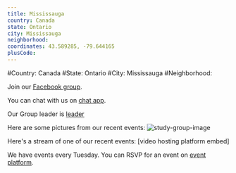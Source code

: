 ```yaml
---
title: Mississauga
country: Canada
state: Ontario
city: Mississauga
neighborhood: 
coordinates: 43.589285, -79.644165
plusCode:
---
```


#Country: Canada
#State: Ontario
#City: Mississauga
#Neighborhood: 

Join our [Facebook group](https://www.facebook.com/groups/free.code.camp.sauga).

You can chat with us on [chat app](URL).

Our Group leader is [leader](URL)

Here are some pictures from our recent events:
![study-group-image]()

Here's a stream of one of our recent events:
[video hosting platform embed]

We have events every Tuesday. You can RSVP for an event on [event platform](URL).
